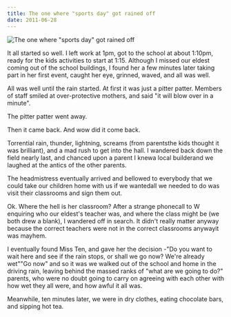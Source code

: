 ```yaml
---
title: The one where "sports day" got rained off
date: 2011-06-28
---
```


![The one where "sports day" got rained off](https://source.unsplash.com/cckf4TsHAuw/1600x900)

It all started so well. I left work at 1pm, got to the school at about 1:10pm, ready for the kids activities to start at 1:15. Although I missed our eldest coming out of the school buildings, I found her a few minutes later taking part in her first event, caught her eye, grinned, waved, and all was well.

All was well until the rain started. At first it was just a pitter patter. Members of staff smiled at over-protective mothers, and said "it will blow over in a minute".

The pitter patter went away.

Then it came back. And wow did it come back.

Torrential rain, thunder, lightning, screams (from parentsthe kids thought it was brilliant), and a mad rush to get into the hall. I wandered back down the field nearly last, and chanced upon a parent I knewa local builderand we laughed at the antics of the other parents.

The headmistress eventually arrived and bellowed to everybody that we could take our children home with us if we wantedall we needed to do was visit their classrooms and sign them out.

Ok. Where the hell is her classroom? After a strange phonecall to W enquiring who our eldest's teacher was, and where the class might be (we both drew a blank), I wandered off in search. It didn't really matter anyway because the correct teachers were not in the correct classrooms anywayit was mayhem.

I eventually found Miss Ten, and gave her the decision -"Do you want to wait here and see if the rain stops, or shall we go now? We're already wet""Go now" and so it was we walked out of the school and home in the driving rain, leaving behind the massed ranks of "what are we going to do?" parents, who were no doubt going to carry on agreeing with each other with how wet they all were, and how awful it all was.

Meanwhile, ten minutes later, we were in dry clothes, eating chocolate bars, and sipping hot tea.
